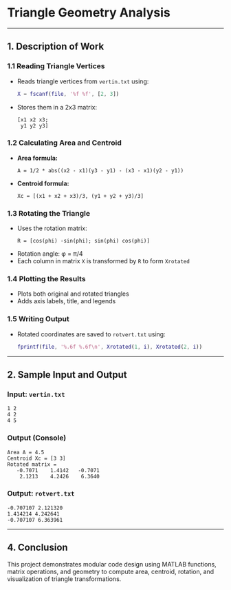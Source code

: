 #  Triangle Geometry Analysis

---

## 1. Description of Work

### 1.1 Reading Triangle Vertices

- Reads triangle vertices from `vertin.txt` using:
  ```matlab
  X = fscanf(file, '%f %f', [2, 3])
  ```
- Stores them in a 2x3 matrix:
  ```
  [x1 x2 x3;
   y1 y2 y3]
  ```

### 1.2 Calculating Area and Centroid

- **Area formula:**
  ```
  A = 1/2 * abs((x2 - x1)(y3 - y1) - (x3 - x1)(y2 - y1))
  ```
- **Centroid formula:**
  ```
  Xc = [(x1 + x2 + x3)/3, (y1 + y2 + y3)/3]
  ```

### 1.3 Rotating the Triangle

- Uses the rotation matrix:
  ```
  R = [cos(phi) -sin(phi); sin(phi) cos(phi)]
  ```
- Rotation angle: φ = π/4
- Each column in matrix `X` is transformed by `R` to form `Xrotated`

### 1.4 Plotting the Results

- Plots both original and rotated triangles
- Adds axis labels, title, and legends

### 1.5 Writing Output

- Rotated coordinates are saved to `rotvert.txt` using:
  ```matlab
  fprintf(file, '%.6f %.6f\n', Xrotated(1, i), Xrotated(2, i))
  ```

---

## 2. Sample Input and Output

### Input: `vertin.txt`
```
1 2
4 2
4 5
```

### Output (Console)
```
Area A = 4.5
Centroid Xc = [3 3]
Rotated matrix =
   -0.7071    1.4142   -0.7071
    2.1213    4.2426    6.3640
```

### Output: `rotvert.txt`
```
-0.707107 2.121320
1.414214 4.242641
-0.707107 6.363961
```


---

## 4. Conclusion

This project demonstrates modular code design using MATLAB functions, matrix operations, and geometry to compute area, centroid, rotation, and visualization of triangle transformations.
